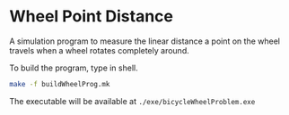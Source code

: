 # Wheel Point Distance
A simulation program to measure the linear distance a point on the wheel travels when a wheel rotates completely
around.

To build the program, type in shell.  
```bash 
make -f buildWheelProg.mk
```

The executable will be available at `./exe/bicycleWheelProblem.exe`

